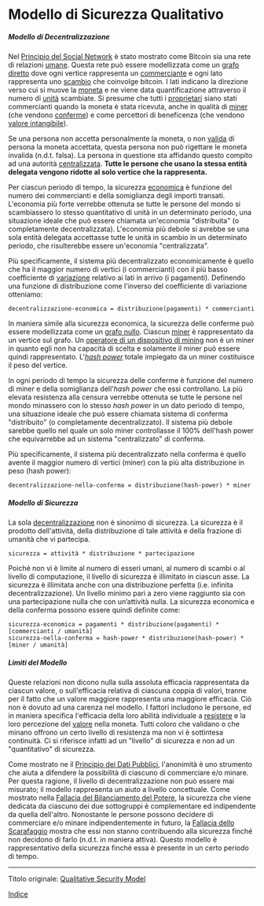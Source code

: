 # Modello di Sicurezza Qualitativo



##### Modello di Decentralizzazione

Nel [Principio del Social Network](ch024-social-network-principle.md) è stato mostrato come Bitcoin sia una rete di relazioni [umane](ch101-glossary.md#persona). Questa rete può essere modellizzata come un [grafo diretto](https://it.wikipedia.org/wiki/Grafo) dove ogni vertice rappresenta un [commerciante](ch101-glossary.md#commerciante) e ogni lato rappresenta uno [scambio](ch101-glossary.md#scambio) che coinvolge bitcoin. I lati indicano la direzione verso cui si muove la [moneta](ch101-glossary.md#moneta) e ne viene data quantificazione attraverso il numero di [unità](ch101-glossary.md#unità) scambiate. Si presume che tutti i [proprietari](ch101-glossary.md#proprietario) siano stati commercianti quando la moneta è stata ricevuta, anche in qualità di [miner](ch101-glossary.md#miner) (che vendono [conferme](ch101-glossary.md#conferma)) e come percettori di beneficenza (che vendono [valore intangibile](https://it.wikipedia.org/wiki/Avviamento_d%27azienda)).

Se una persona non accetta personalmente la moneta, o non [valida](ch101-glossary.md#validazione) di persona la moneta accettata, questa persona non può rigettare le moneta invalida (n.d.t. falsa). La persona in questione sta affidando questo compito ad una autorità [centralizzata](ch101-glossary.md#centralizzazione). **Tutte le persone che usano la stessa entità delegata vengono ridotte al solo vertice che la rappresenta.**

Per ciascun periodo di tempo, la sicurezza [economica](ch101-glossary.md#economia) è funzione del numero dei commercianti e della somiglianza degli importi transati. L'economia più forte verrebbe ottenuta se tutte le persone del mondo si scambiassero lo stesso quantitativo di unità in un determinato periodo, una situazione ideale che può essere chiamata un'economia "distribuita" (o completamente decentralizzata). L'economia più debole si avrebbe se una sola entità delegata accettasse tutte le unità in scambio in un determinato periodo, che risulterebbe essere un'economia "centralizzata". 

Più specificamente, il sistema più decentralizzato economicamente è quello che ha il maggior numero di vertici (i commercianti) con il più basso coefficiente di [variazione](https://it.wikipedia.org/wiki/Coefficiente_di_variazione) relativo ai lati in arrivo (i pagamenti). Definendo una funzione di distribuzione come l'inverso del coefficiente di variazione otteniamo:

```
decentralizzazione-economica = distribuzione(pagamenti) * commercianti
```

In maniera simile alla sicurezza economica, la sicurezza delle conferme può essere modellizzata come un [grafo nullo](https://it.wikipedia.org/wiki/Grafo_nullo). Ciascun [miner](ch101-glossary.md#miner) è rappresentato da un vertice sul grafo. Un [operatore di un dispositivo di mining](ch101-glossary.md#operatore-di-dispositivo-di-mining-grinder) non è un miner in quanto egli non ha capacità di scelta e solamente il miner può essere quindi rappresentato. L'[_hash power_](ch101-glossary.md#hash-power) totale impiegato da un miner costituisce il peso del vertice.

In ogni periodo di tempo la sicurezza delle conferme è funzione del numero di miner e della somiglianza dell'_hash power_ che essi controllano. La più elevata resistenza alla censura verrebbe ottenuta se tutte le persone nel mondo minassero con lo stesso _hash power_ in un dato periodo di tempo, una situazione ideale che può essere chiamata sistema di conferma "distribuito" (o completamente decentralizzato). Il sistema più debole sarebbe quello nel quale un solo miner controllasse il 100% dell'hash power che equivarrebbe ad un sistema "centralizzato" di conferma.

Più specificamente, il sistema più decentralizzato nella conferma è quello avente il maggior numero di vertici (miner) con la più alta distribuzione in peso (hash power):

```
decentralizzazione-nella-conferma = distribuzione(hash-power) * miner
```



##### Modello di Sicurezza

La sola [decentralizzazione](ch101-glossary.md#decentralizzazione) non è sinonimo di sicurezza. La sicurezza è il prodotto dell'attività, della distribuzione di tale attività e della frazione di umanità che vi partecipa.

```
sicurezza = attività * distribuzione * partecipazione
```

Poiché non vi è limite al numero di esseri umani, al numero di scambi o al livello di computazione, il livello di sicurezza è illimitato in ciascun asse. La sicurezza è illimitata anche con una distribuzione perfetta (i.e. infinita decentralizzazione). Un livello minimo pari a zero viene raggiunto sia con una partecipazione nulla che con un’attività nulla. La sicurezza economica e della conferma possono essere quindi definite come:
```
sicurezza-economica = pagamenti * distribuzione(pagamenti) * [commercianti / umanità]
sicurezza-nella-conferma = hash-power * distribuzione(hash-power) * [miner / umanità]
```

##### Limiti del Modello

Queste relazioni non dicono nulla sulla assoluta efficacia rappresentata da ciascun valore, o sull'efficacia relativa di ciascuna coppia di valori, tranne per il fatto che un valore maggiore rappresenta una maggiore efficacia. Ciò non è dovuto ad una carenza nel modello. I fattori includono le persone, ed in maniera specifica l'efficacia della loro abilità individuale a [resistere](ch004-axiom-of-resistance.md) e la loro percezione del [valore](ch101-glossary.md#valore) nella moneta. Tutti coloro che validano o che minano offrono un certo livello di resistenza ma non vi è sottintesa continuità. Ci si riferisce infatti ad un "livello" di sicurezza e non ad un "quantitativo" di sicurezza.

Come mostrato ne il [Principio dei Dati Pubblici](ch023-public-data-principle.md), l'anonimità è uno strumento che aiuta a difendere la possibilità di ciascuno di commerciare e/o minare. Per questa ragione, il livello di decentralizzazione non può essere mai misurato; il modello rappresenta un aiuto a livello concettuale. Come mostrato nella [Fallacia del Bilanciamento del Potere](ch042-balance-of-power-fallacy.md), la sicurezza che viene dedicata da ciascuno dei due sottogruppi è complementare ed indipendente da quella dell'altro. Nonostante le persone possono decidere di commerciare e/o minare indipendentemente in futuro, la [Fallacia dello Scarafaggio](ch045-cockroach-fallacy.md) mostra che essi non stanno contribuendo alla sicurezza finché non decidono di farlo (n.d.t. in maniera attiva). Questo modello è rappresentativo della sicurezza finché essa è presente in un certo periodo di tempo.

---

Titolo originale: [Qualitative Security Model](https://github.com/libbitcoin/libbitcoin-system/wiki/Qualitative-Security-Model)

[Indice](/README.md)

